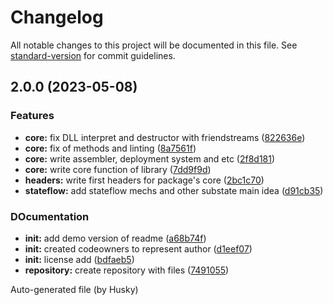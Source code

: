 # Changelog

All notable changes to this project will be documented in this file. See [standard-version](https://github.com/conventional-changelog/standard-version) for commit guidelines.

## 2.0.0 (2023-05-08)


### Features

* **core:** fix DLL interpret and destructor with friendstreams ([822636e](https://github.com/mokkapps/changelog-generator-demo/commits/822636ed83ad7e1f2fa750d057c99275917146b7))
* **core:** fix of methods and linting ([8a7561f](https://github.com/mokkapps/changelog-generator-demo/commits/8a7561f8ea8327e57ae539bfba1fe846116f0ccf))
* **core:** write assembler, deployment system and etc ([2f8d181](https://github.com/mokkapps/changelog-generator-demo/commits/2f8d181c2fb506c0eb19a1d225e354b3bfeb1bf3))
* **core:** write core function of library ([7dd9f9d](https://github.com/mokkapps/changelog-generator-demo/commits/7dd9f9d6fdd17e3849e1d8b9bf225064a3c4606b))
* **headers:** write first headers for package's core ([2bc1c70](https://github.com/mokkapps/changelog-generator-demo/commits/2bc1c70e84078c7f240d2e9595625e25f2af8808))
* **stateflow:** add stateflow mechs and other substate main idea ([d91cb35](https://github.com/mokkapps/changelog-generator-demo/commits/d91cb35d22007913b887464e026d2f4bcf7e00f5))


### DOcumentation

* **init:** add demo version of readme ([a68b74f](https://github.com/mokkapps/changelog-generator-demo/commits/a68b74f953902a80f6481bd66275273f5f80d693))
* **init:** created codeowners to represent author ([d1eef07](https://github.com/mokkapps/changelog-generator-demo/commits/d1eef07c41a061cf6efac9bf2ed7461c563ba282))
* **init:** license add ([bdfaeb5](https://github.com/mokkapps/changelog-generator-demo/commits/bdfaeb5026747c6da5c79d9ffc7e1848116b79fa))
* **repository:** create repository with files ([7491055](https://github.com/mokkapps/changelog-generator-demo/commits/74910555d36c3db66aa71cafa669a6794c70c9ee))

Auto-generated file (by Husky)